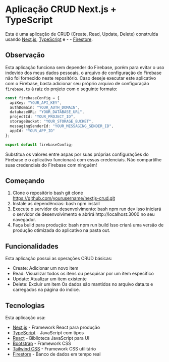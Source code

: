 # Aplicação CRUD Next.js + TypeScript
Esta é uma aplicação de CRUD (Create, Read, Update, Delete) construída usando [Next.js](https://nextjs.org/), [TypeScript](https://www.typescriptlang.org/) e - - [Firestore](https://firebase.google.com/docs/firestore).

## Observação

Esta aplicação funciona sem depender do Firebase, porém para evitar o uso indevido dos meus dados pessoais, o arquivo de configuração do Firebase não foi fornecido neste repositório. Caso deseje executar este aplicativo com o Firebase, basta adicionar seu próprio arquivo de configuração `firebase.ts` à raiz do projeto com o seguinte formato:

```ts
const firebaseConfig = {
  apiKey: "YOUR_API_KEY",
  authDomain: "YOUR_AUTH_DOMAIN",
  databaseURL: "YOUR_DATABASE_URL",
  projectId: "YOUR_PROJECT_ID",
  storageBucket: "YOUR_STORAGE_BUCKET",
  messagingSenderId: "YOUR_MESSAGING_SENDER_ID",
  appId: "YOUR_APP_ID"  
};

export default firebaseConfig; 

```

Substitua os valores entre aspas por suas próprias configurações do Firebase e o aplicativo funcionará com essas credenciais. Não compartilhe suas credenciais do Firebase com ninguém!


## Começando
1. Clone o repositório
bash
git clone https://github.com/yourusername/nextjs-crud.git
2. Instale as dependências:
bash
npm install 
3. Execute o servidor de desenvolvimento:
bash
npm run dev
Isso iniciará o servidor de desenvolvimento e abrirá http://localhost:3000 no seu navegador.
4. Faça build para produção:
bash
npm run build
Isso criará uma versão de produção otimizada do aplicativo na pasta out.
## Funcionalidades
Esta aplicação possui as operações CRUD básicas:
- Create: Adicionar um novo item
- Read: Visualizar todos os itens ou pesquisar por um item específico
- Update: Atualizar um item existente
- Delete: Excluir um item
Os dados são mantidos no arquivo data.ts e carregados na página do índice.
## Tecnologias
Esta aplicação usa: 
- [Next.js](https://nextjs.org/) - Framework React para produção  
- [TypeScript](https://www.typescriptlang.org/) - JavaScript com tipos   
- [React](https://reactjs.org/) - Biblioteca JavaScript para UI
- [Bootstrap](https://getbootstrap.com/) - Framework CSS     
- [Tailwind CSS](https://tailwindcss.com/) - Framework CSS utilitário
- [Firestore](https://firebase.google.com/docs/firestore) - Banco de dados em tempo real 
